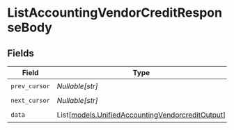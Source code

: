 # ListAccountingVendorCreditResponseBody


## Fields

| Field                                                                                                | Type                                                                                                 | Required                                                                                             | Description                                                                                          |
| ---------------------------------------------------------------------------------------------------- | ---------------------------------------------------------------------------------------------------- | ---------------------------------------------------------------------------------------------------- | ---------------------------------------------------------------------------------------------------- |
| `prev_cursor`                                                                                        | *Nullable[str]*                                                                                      | :heavy_check_mark:                                                                                   | N/A                                                                                                  |
| `next_cursor`                                                                                        | *Nullable[str]*                                                                                      | :heavy_check_mark:                                                                                   | N/A                                                                                                  |
| `data`                                                                                               | List[[models.UnifiedAccountingVendorcreditOutput](../models/unifiedaccountingvendorcreditoutput.md)] | :heavy_check_mark:                                                                                   | N/A                                                                                                  |